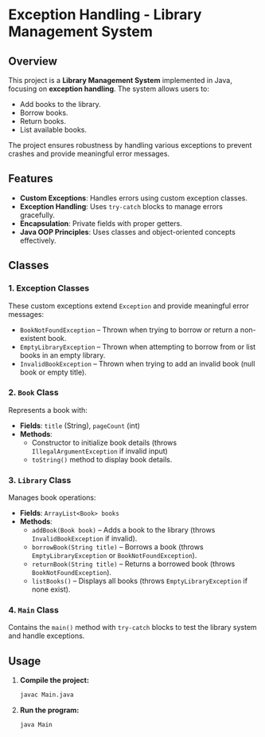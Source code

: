 # Exception Handling - Library Management System

## Overview
This project is a **Library Management System** implemented in Java, focusing on **exception handling**. The system allows users to:
- Add books to the library.
- Borrow books.
- Return books.
- List available books.

The project ensures robustness by handling various exceptions to prevent crashes and provide meaningful error messages.

## Features
- **Custom Exceptions**: Handles errors using custom exception classes.
- **Exception Handling**: Uses `try-catch` blocks to manage errors gracefully.
- **Encapsulation**: Private fields with proper getters.
- **Java OOP Principles**: Uses classes and object-oriented concepts effectively.

## Classes
### 1. Exception Classes
These custom exceptions extend `Exception` and provide meaningful error messages:
- `BookNotFoundException` – Thrown when trying to borrow or return a non-existent book.
- `EmptyLibraryException` – Thrown when attempting to borrow from or list books in an empty library.
- `InvalidBookException` – Thrown when trying to add an invalid book (null book or empty title).

### 2. `Book` Class
Represents a book with:
- **Fields**: `title` (String), `pageCount` (int)
- **Methods**:
  - Constructor to initialize book details (throws `IllegalArgumentException` if invalid input)
  - `toString()` method to display book details.

### 3. `Library` Class
Manages book operations:
- **Fields**: `ArrayList<Book> books`
- **Methods**:
  - `addBook(Book book)` – Adds a book to the library (throws `InvalidBookException` if invalid).
  - `borrowBook(String title)` – Borrows a book (throws `EmptyLibraryException` or `BookNotFoundException`).
  - `returnBook(String title)` – Returns a borrowed book (throws `BookNotFoundException`).
  - `listBooks()` – Displays all books (throws `EmptyLibraryException` if none exist).

### 4. `Main` Class
Contains the `main()` method with `try-catch` blocks to test the library system and handle exceptions.

## Usage
1. **Compile the project:**
   ```sh
   javac Main.java
   ```
2. **Run the program:**
   ```sh
   java Main
   ```
